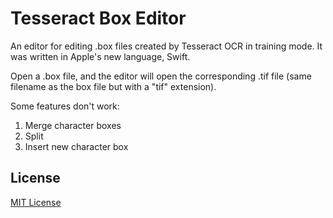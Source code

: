 Tesseract Box Editor
====================

An editor for editing .box files created by Tesseract OCR in training mode.
It was written in Apple's new language, Swift.

Open a .box file, and the editor will open the corresponding
.tif file (same filename as the box file but with a "tif" extension).

Some features don't work:

1. Merge character boxes
2. Split
3. Insert new character box

## License

[MIT License](http://zonorocha.mit-license.org)
